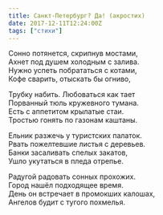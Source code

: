 ```yaml
---
title: Санкт-Петербург? Да! (акростих)
date: 2017-12-11T12:24:00Z
tags: ["стихи"]
---
```


Сонно потянется, скрипнув мостами,   
Ахнет под душем холодным с залива.   
Нужно успеть побрататься с котами,   
Кофе сварить, отыскать бы огниво,   

Трубку набить. Любоваться как тает   
Порванный тюль кружевного тумана.   
Есть с аппетитом крылатые стаи.   
Тростью гонять по газонам каштаны.   

Ельник разжечь у туристских палаток.   
Рвать пожелтевшие листья с деревьев.   
Банки засаливать спелых закатов,   
Ушло укутаться в пледа отрепье.   

Радугой радовать сонных прохожих.   
Город нашёл подходящее время.   
День он встречает в промокших калошах,   
Ангелов будит с тугого похмелья.  

